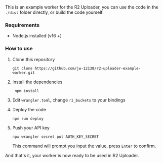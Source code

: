 This is an example worker for the R2 Uploader, you can use the code in the `./dist` folder directly, or build the code yourself.

### Requirements

- Node.js installed (v16 +)

### How to use

1. Clone this repository
   ```shell
   git clone https://github.com/jw-12138/r2-uploader-example-worker.git
   ```
2. Install the dependencies
   ```shell
    npm install
   ```
   
3. Edit `wrangler.toml`, change `r2_buckets` to your bindings

4. Deploy the code
   ```shell
   npm run deploy
   ```
5. Push your API key
   ```shell
   npx wrangler secret put AUTH_KEY_SECRET
   ```

   This command will prompt you input the value, press `Enter` to confirm.

And that's it, your worker is now ready to be used in R2 Uploader.
